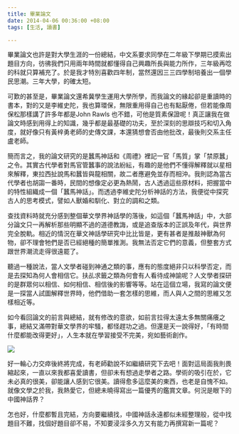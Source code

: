 ```yaml
---
title: 畢業論文
date: 2014-04-06 00:36:00 +08:00
tags: [生活, 讀書]

---
```


  
  
  
畢業論文也許是對大學生涯的一份總結，中文系要求同學在二年級下學期已摸索出題目方向，彷彿我們只用兩年時間就都懂得自己興趣所長與能力所作，三年級再唸的科就只算補充了。於是我才特別喜歡四年制，當然還因三三四學制培養出一個學民思潮。三年大學，的確太短。  
  
可歎的甚至是，畢業論文還希冀學生運用大學所學，而我論文的緣起卻是重讀時的書本，對的又是李維史陀，我也算環保，無限重用得自己也有點厭倦，但若能像周保松那樣講了許多年都是John Rawls 也不錯，可他是質素保證呢！真正讓我在做論文時感到用得上的知識，幾乎都是最基礎的功夫，至於深刻的思辯技巧和切入角度，就好像只有黃梓勇老師的史傳文課，本還猜想會否由他批改，最後則交系主任盧老師。  
  
  
簡而言之，我的論文研究的是蠶馬神話和《周禮》裡記一官「馬質」掌「禁原蠶」之令。其實古代學者對馬官管蠶事的說法紛紜，有趣的是他們不懂得解釋就以星相來解釋，東拉西扯說馬和蠶皆與龍相關，故二者應避免並存而相沖。我則認為當古代學者也胡謅一番時，民間的想像定必更為熱鬧，古人透過這些原材料，把握當中的特性組織成一個「蠶馬神話」。而透過李維史陀分析神話的方法，我便從中探究古人的思考模式，譬如人獸婚和馴化、對立的調和之類。  
  
查找資料時就充分感到整個華文學界神話學的落後，如這個「蠶馬神話」中，大部分論文只一再解析那些明顯不過的道德教誨，或是追查版本的正誤及年代，與世界完全脫軌。相近的情況在華文神話學研究中比比皆是，更有甚者是推敲神獸為何物，卻不理會牠們是否已經絕種的簡單推測。我無法否定它們的意義，但整套方式跟世界潮流走得很遠罷了。  
  
聽過一種說法，當人文學者碰到神通之類的事，應有的態度絕非只以科學否定，而是去探知為何人會相信它。扶乩求籤之類為何會有人看待成神諭呢？人文學者探研的是群眾何以相信、如何相信、相信後的影響等等。站在這個立場，我寫的論文便是一探當人試圖解釋世界時，他們借助一套怎樣的思維，而人與人之間的思維又怎樣相近等。  
  
如今看回論文的前言與總結，就有修改的意欲，如前言拉得太遠太多無關痛癢之事，總結又滿帶對華文學界的牢騷，都怪趕功之過。但還是天一說得好，「有時間什麼都能改得更好」，人生本就在學習接受不完美，宛如藝術創作。   
  
  
[![](//1.bp.blogspot.com/-lN7aOA0D4i8/U0Aw7IRRpII/AAAAAAAABkc/PwSWRF3Gf3I/s1600/2014-03-27+15.27.54.jpg)](//1.bp.blogspot.com/-lN7aOA0D4i8/U0Aw7IRRpII/AAAAAAAABkc/PwSWRF3Gf3I/s1600/2014-03-27+15.27.54.jpg)
  
  
好一輪心力交瘁後終將完成，有老師勸說不如繼續研究下去吧！面對這局面我則畏縮起來，一直以來我都喜愛讀書，但卻未有想過走學者之路。學術的吸引在於，它未必真的很美，卻能讓人感到它很美。讀得愈多這麼美的東西，也老是自愧不如。就像文學之於我，我熱愛它，但總未曉得寫出一篇優秀的鑑賞文章。何況是眼下的中國神話界？  
  
怎也好，什麼都暫且完結，方向要繼續找，中國神話永遠都似未經整理般，從中找題目不難，找個好題目卻不易，不知要浸淫多久方又有能力再撰寫新一篇呢？  
  
  
